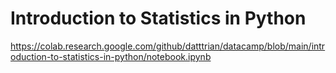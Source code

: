 # Introduction to Statistics in Python

https://colab.research.google.com/github/datttrian/datacamp/blob/main/introduction-to-statistics-in-python/notebook.ipynb
